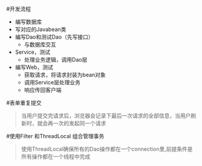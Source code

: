 #开发流程
- 编写数据库
- 写对应的Javabean类
- 编写Dao和测试Dao（先写接口）
  - 与数据库交互
- Service，测试
  - 处理业务逻辑，调用Dao层
- 编写Web，测试
  - 获取请求，将请求封装为bean对象
  - 调用Service层处理业务
  - 响应传回客户端
  
#表单重复提交
>当用户提交完请求后，浏览器会记录下最后一次请求的全部信息，当用户刷新时，就会再一次的发起同一个请求

#使用Filter 和ThreadLocal 组合管理事务
>使用ThreadLocal确保所有的Dao操作都在一个connection里,前提条件是所有操作都在一个线程中完成
> 